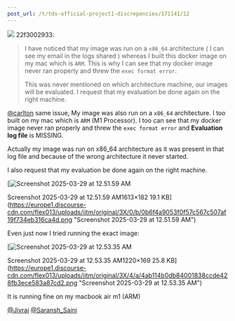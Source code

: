 ```yaml
---
post_url: /t/tds-official-project1-discrepencies/171141/12
---
```

![](https://dub1.discourse-cdn.com/flex013/user_avatar/discourse.onlinedegree.iitm.ac.in/22f3002933/48/118648_2.png) 22f3002933:

> I have noticed that my image was run on a `x86_64` architecture ( I can see my email in the logs shared ) whereas I built this docker image on my mac which is `ARM`. This is why I can see that my docker image never ran properly and threw the `exec format error`.
>
> This was never mentioned on which architecture machine, our images will be evaluated. I request that my evaluation be done again on the right machine.

[@carlton](/u/carlton) same issue, My image was also run on a `x86_64` architecture. I too built on my mac which is `ARM` (M1 Processor). I too can see that my docker image never ran properly and threw the `exec format error` and **Evaluation log file** is MISSING.

Actually my image was run on x86\_64 architecture as it was present in that log file and because of the wrong architecture it never started.

I also request that my evaluation be done again on the right machine.

[![Screenshot 2025-03-29 at 12.51.59 AM](https://europe1.discourse-cdn.com/flex013/uploads/iitm/optimized/3X/0/b/0b6f4a9053f0f57c567c507af19f734eb316ca4d_2_690x77.png)

Screenshot 2025-03-29 at 12.51.59 AM1613×182 19.1 KB](https://europe1.discourse-cdn.com/flex013/uploads/iitm/original/3X/0/b/0b6f4a9053f0f57c567c507af19f734eb316ca4d.png "Screenshot 2025-03-29 at 12.51.59 AM")

Even just now I tried running the exact image:  

[![Screenshot 2025-03-29 at 12.53.35 AM](https://europe1.discourse-cdn.com/flex013/uploads/iitm/optimized/3X/4/a/4ab114b0db84001838ccde428fb3ece583a87cd2_2_690x95.png)

Screenshot 2025-03-29 at 12.53.35 AM1220×169 25.8 KB](https://europe1.discourse-cdn.com/flex013/uploads/iitm/original/3X/4/a/4ab114b0db84001838ccde428fb3ece583a87cd2.png "Screenshot 2025-03-29 at 12.53.35 AM")

It is running fine on my macbook air m1 (ARM)

[@Jivraj](/u/jivraj) [@Saransh\_Saini](/u/saransh_saini)